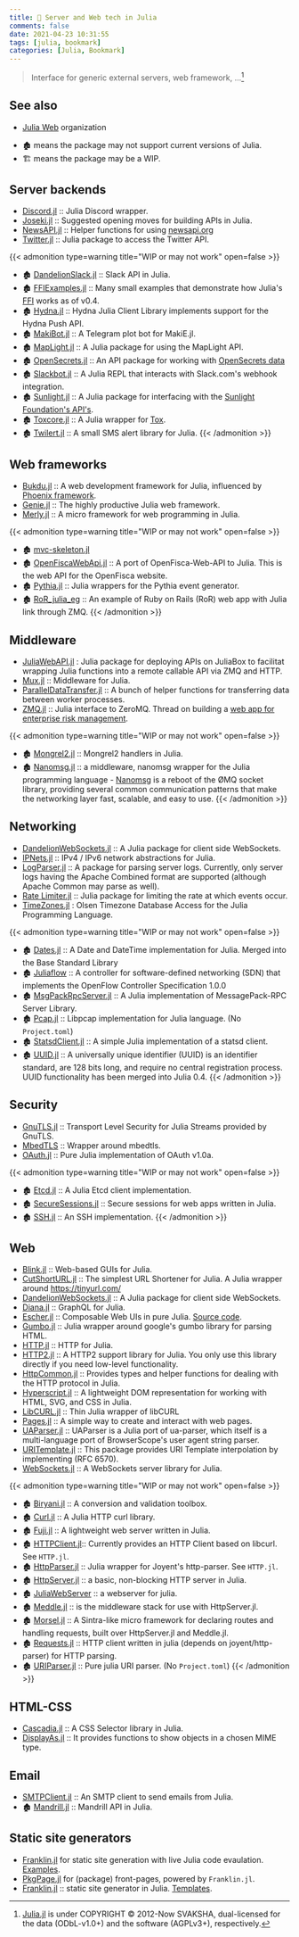 ```yaml
---
title: 🔖 Server and Web tech in Julia
comments: false
date: 2021-04-23 10:31:55
tags: [julia, bookmark]
categories: [Julia, Bookmark]
---
```


> Interface for generic external servers, web framework, ...[^1]

[^1]: [Julia.jl](https://github.com/svaksha/Julia.jl) is under COPYRIGHT © 2012-Now SVAKSHA, dual-licensed for the data (ODbL-v1.0+) and the software (AGPLv3+), respectively.

## See also

- [Julia Web](https://github.com/JuliaWeb) organization

<!--more-->

- 🏚️ means the package may not support current versions of Julia.
- 🏗️ means the package may be a WIP.

## Server backends

+ [Discord.jl](https://github.com/PurgePJ/Discord.jl) :: Julia Discord wrapper.
+ [Joseki.jl](https://github.com/amellnik/Joseki.jl) :: Suggested opening moves for building APIs in Julia.
+ [NewsAPI.jl](https://github.com/joshday/NewsAPI.jl) :: Helper functions for using [newsapi.org](https://newsapi.org)
+ [Twitter.jl](https://github.com/randyzwitch/Twitter.jl) :: Julia package to access the Twitter API.

{{< admonition type=warning title="WIP or may not work" open=false >}}
+ 🏚️ [DandelionSlack.jl](https://github.com/dandeliondeathray/DandelionSlack.jl) :: Slack API in Julia.
+ 🏚️ [FFIExamples.jl](https://github.com/johnmyleswhite/FFIExamples.jl) :: Many small examples that demonstrate how Julia's [FFI](http://en.wikipedia.org/wiki/Foreign_function_interface) works as of v0.4.
+ 🏚️ [Hydna.jl](https://github.com/jfd/Hydna.jl) :: Hydna Julia Client Library implements support for the Hydna Push API.
+ 🏚️ [MakiBot.jl](https://github.com/SimonDanisch/MakiBot.jl) :: A Telegram plot bot for MakiE.jl.
+ 🏚️ [MapLight.jl](https://github.com/WestleyArgentum/MapLight.jl) :: A Julia package for using the MapLight API.
+ 🏚️ [OpenSecrets.jl](https://github.com/WestleyArgentum/OpenSecrets.jl) :: An API package for working with [OpenSecrets data](http://opensecrets.org/resources/create/)
+ 🏚️ [Slackbot.jl](https://github.com/jiahao/Slackbot.jl) :: A Julia REPL that interacts with Slack.com's webhook integration.
+ 🏚️ [Sunlight.jl](https://github.com/WestleyArgentum/Sunlight.jl) :: A Julia package for interfacing with the [Sunlight Foundation's API's](http://sunlightfoundation.com/api).
+ 🏚️ [Toxcore.jl](https://github.com/SimonDanisch/Toxcore.jl) :: A Julia wrapper for [Tox](http://en.wikipedia.org/wiki/Tox_%28software%29).
+ 🏚️ [Twilert.jl](https://github.com/glesica/Twilert.jl) :: A small SMS alert library for Julia.
{{< /admonition >}}


## Web frameworks

+ [Bukdu.jl](https://github.com/wookay/Bukdu.jl/) :: A web development framework for Julia, influenced by [Phoenix framework](http://phoenixframework.org).
+ [Genie.jl](https://github.com/GenieFramework/Genie.jl) :: The highly productive Julia web framework.
+ [Merly.jl](https://github.com/codeneomatrix/Merly.jl) :: A micro framework for web programming in Julia.

{{< admonition type=warning title="WIP or may not work" open=false >}}
+ 🏚️ [mvc-skeleton.jl](https://github.com/halla/mvc-skeleton.jl)
+ 🏚️ [OpenFiscaWebApi.jl](https://github.com/openfisca/OpenFiscaWebApi.jl) :: A port of OpenFisca-Web-API to Julia. This is the web API for the OpenFisca website.
+ 🏚️ [Pythia.jl](https://github.com/Keno/Pythia.jl) :: Julia wrappers for the Pythia event generator.
+ 🏚️ [RoR_julia_eg](https://github.com/Ken-B/RoR_julia_eg) :: An example of Ruby on Rails (RoR) web app with Julia link through ZMQ.
{{< /admonition >}}

## Middleware

+ [JuliaWebAPI.jl](https://github.com/JuliaWeb/JuliaWebAPI.jl) : Julia package for deploying APIs on JuliaBox to facilitat wrapping Julia functions into a remote callable API via ZMQ and HTTP.
+ [Mux.jl](https://github.com/JuliaWeb/Mux.jl) :: Middleware for Julia.
+ [ParallelDataTransfer.jl](https://github.com/ChrisRackauckas/ParallelDataTransfer.jl) :: A bunch of helper functions for transferring data between worker processes.
+ [ZMQ.jl](https://github.com/JuliaLang/ZMQ.jl) :: Julia interface to ZeroMQ. Thread on building a [web app for enterprise risk management](https://groups.google.com/forum/#!topic/julia-users/umHiBwVLQ4g).

{{< admonition type=warning title="WIP or may not work" open=false >}}
+ 🏚️ [Mongrel2.jl](https://github.com/aviks/Mongrel2.jl) :: Mongrel2 handlers in Julia.
+ 🏚️ [Nanomsg.jl](https://github.com/quinnj/Nanomsg.jl) :: a middleware, nanomsg wrapper for the Julia programming language - [Nanomsg](http://nanomsg.org) is a reboot of the ØMQ socket library, providing several common communication patterns that make the networking layer fast, scalable, and easy to use.
{{< /admonition >}}

## Networking

+ [DandelionWebSockets.jl](https://github.com/dandeliondeathray/DandelionWebSockets.jl) :: A Julia package for client side WebSockets.
+ [IPNets.jl](https://github.com/JuliaWeb/IPNets.jl) :: IPv4 / IPv6 network abstractions for Julia.
+ [LogParser.jl](https://github.com/randyzwitch/LogParser.jl) :: A package for parsing server logs. Currently, only server logs having the Apache Combined format are supported (although Apache Common may parse as well).
+ [Rate Limiter.jl](https://github.com/chipkent/RateLimiter.jl) :: Julia package for limiting the rate at which events occur.
+ [TimeZones.jl](https://github.com/JuliaTime/TimeZones.jl) : Olsen Timezone Database Access for the Julia Programming Language.

{{< admonition type=warning title="WIP or may not work" open=false >}}
+ 🏚️ [Dates.jl](https://github.com/quinnj/Dates.jl) :: A Date and DateTime implementation for Julia. Merged into the Base Standard Library
+ 🏚️ [Juliaflow](https://github.com/pchronz/juliaflow) :: A controller for software-defined networking (SDN) that implements the OpenFlow Controller Specification 1.0.0
+ 🏚️ [MsgPackRpcServer.jl](https://github.com/remore/MsgPackRpcServer.jl) :: A Julia implementation of MessagePack-RPC Server Library.
+ 🏚️ [Pcap.jl](https://github.com/JuliaIO/Pcap.jl) :: Libpcap implementation for Julia language. (No `Project.toml`)
+ 🏚️ [StatsdClient.jl](https://github.com/forio/StatsdClient.jl) :: A simple Julia implementation of a statsd client.
+ 🏚️ [UUID.jl](https://github.com/forio/UUID.jl) :: A universally unique identifier (UUID) is an identifier standard, are 128 bits long, and require no central registration process. UUID functionality has been merged into Julia 0.4.
{{< /admonition >}}


## Security

+ [GnuTLS.jl](https://github.com/JuliaWeb/GnuTLS.jl) :: Transport Level Security for Julia Streams provided by GnuTLS.
+ [MbedTLS](https://github.com/JuliaLang/MbedTLS.jl) :: Wrapper around mbedtls.
+ [OAuth.jl](https://github.com/randyzwitch/OAuth.jl) :: Pure Julia implementation of OAuth v1.0a.

{{< admonition type=warning title="WIP or may not work" open=false >}}
+ 🏚️ [Etcd.jl](https://github.com/forio/Etcd.jl) :: A Julia Etcd client implementation.
+ 🏚️ [SecureSessions.jl](https://github.com/JockLawrie/SecureSessions.jl) :: Secure sessions for web apps written in Julia.
+ 🏚️ [SSH.jl](https://github.com/Keno/SSH.jl) :: An SSH implementation.
{{< /admonition >}}

## Web

+ [Blink.jl](https://github.com/JuliaGizmos/Blink.jl) :: Web-based GUIs for Julia.
+ [CutShortURL.jl](https://github.com/rahulkp220/CutShortURL.jl) :: The simplest URL Shortener for Julia. A Julia wrapper around https://tinyurl.com/
+ [DandelionWebSockets.jl](https://github.com/dandeliondeathray/DandelionWebSockets.jl) :: A Julia package for client side WebSockets.
+ [Diana.jl](https://github.com/codeneomatrix/Diana.jl) :: GraphQL for Julia.
+ [Escher.jl](http://escher-jl.org) :: Composable Web UIs in pure Julia. [Source code](https://github.com/shashi/Escher.jl).
+ [Gumbo.jl](https://github.com/JuliaWeb/Gumbo.jl) :: Julia wrapper around google's gumbo library for parsing HTML.
+ [HTTP.jl](https://github.com/JuliaWeb/HTTP.jl) :: HTTP for Julia.
+ [HTTP2.jl](https://github.com/sorpaas/HTTP2.jl) :: A HTTP2 support library for Julia. You only use this library directly if you need low-level functionality.
+ [HttpCommon.jl](https://github.com/JuliaWeb/HttpCommon.jl) :: Provides types and helper functions for dealing with the HTTP protocol in Julia.
+ [Hyperscript.jl](https://github.com/yurivish/Hyperscript.jl) :: A lightweight DOM representation for working with HTML, SVG, and CSS in Julia.
+ [LibCURL.jl](https://github.com/JuliaWeb/LibCURL.jl) :: Thin Julia wrapper of libCURL
+ [Pages.jl](https://github.com/EricForgy/Pages.jl) :: A simple way to create and interact with web pages.
+ [UAParser.jl](https://github.com/JuliaWeb/UAParser.jl) :: UAParser is a Julia port of ua-parser, which itself is a multi-language port of BrowserScope's user agent string parser.
+ [URITemplate.jl](https://github.com/JuliaWeb/URITemplate.jl) :: This package provides URI Template interpolation by implementing (RFC 6570).
+ [WebSockets.jl](https://github.com/JuliaWeb/WebSockets.jl) :: A WebSockets server library for Julia.

{{< admonition type=warning title="WIP or may not work" open=false >}}
+ 🏚️ [Biryani.jl](https://github.com/eraviart/Biryani.jl) :: A conversion and validation toolbox.
+ 🏚️ [Curl.jl](https://github.com/forio/Curl.jl) :: A Julia HTTP curl library.
+ 🏚️ [Fuji.jl](https://github.com/jackcook/Fuji.jl) :: A lightweight web server written in Julia.
+ 🏚️ [HTTPClient.jl](https://github.com/JuliaWeb/HTTPClient.jl):: Currently provides an HTTP Client based on libcurl. See `HTTP.jl`.
+ 🏚️ [HttpParser.jl](https://github.com/JuliaWeb/HttpParser.jl) :: Julia wrapper for Joyent's http-parser. See `HTTP.jl`.
+ 🏚️ [HttpServer.jl](https://github.com/JuliaLang/HttpServer.jl) :: a basic, non-blocking HTTP server in Julia.
+ 🏚️ [JuliaWebServer](https://github.com/chzyer/JuliaWebServer) :: a webserver for julia.
+ 🏚️ [Meddle.jl](https://github.com/JuliaWeb/Meddle.jl) :: is the middleware stack for use with HttpServer.jl.
+ 🏚️ [Morsel.jl](https://github.com/JuliaLang/Morsel.jl) :: A Sintra-like micro framework for declaring routes and handling requests, built over HttpServer.jl and Meddle.jl.
+ 🏚️ [Requests.jl](https://github.com/JuliaWeb/Requests.jl) :: HTTP client written in julia (depends on joyent/http-parser) for HTTP parsing.
+ 🏚️ [URIParser.jl](https://github.com/JuliaWeb/URIParser.jl) :: Pure julia URI parser. (No `Project.toml`)
{{< /admonition >}}

## HTML-CSS

+ [Cascadia.jl](https://github.com/Algocircle/Cascadia.jl) :: A CSS Selector library in Julia.
+ [DisplayAs.jl](https://github.com/tkf/DisplayAs.jl) :: It provides functions to show objects in a chosen MIME type.

## Email

+ [SMTPClient.jl](https://github.com/JuliaWeb/SMTPClient.jl) :: An SMTP client to send emails from Julia.
+ 🏚️ [Mandrill.jl](https://github.com/aviks/Mandrill.jl) :: Mandrill API in Julia.

## Static site generators

+ [Franklin.jl](https://github.com/tlienart/Franklin.jl) for static site generation with live Julia code evaulation. [Examples](https://github.com/tlienart/Franklin.jl#docs).
+ [PkgPage.jl](https://tlienart.github.io/PkgPage.jl/) for (package) front-pages, powered by `Franklin.jl`.
+ [Franklin.jl](https://github.com/tlienart/Franklin.jl) :: static site generator in Julia. [Templates](https://github.com/tlienart/FranklinTemplates.jl).
